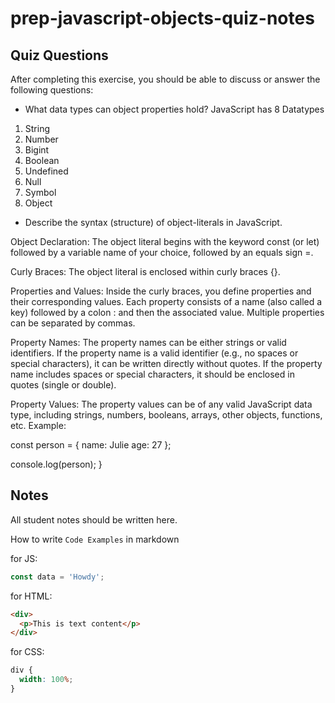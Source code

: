 # prep-javascript-objects-quiz-notes

## Quiz Questions

After completing this exercise, you should be able to discuss or answer the following questions:

- What data types can object properties hold?
  JavaScript has 8 Datatypes

1. String
2. Number
3. Bigint
4. Boolean
5. Undefined
6. Null
7. Symbol
8. Object

- Describe the syntax (structure) of object-literals in JavaScript.

Object Declaration: The object literal begins with the keyword const (or let) followed by a variable name of your choice, followed by an equals sign =.

Curly Braces: The object literal is enclosed within curly braces {}.

Properties and Values: Inside the curly braces, you define properties and their corresponding values. Each property consists of a name (also called a key) followed by a colon : and then the associated value. Multiple properties can be separated by commas.

Property Names: The property names can be either strings or valid identifiers. If the property name is a valid identifier (e.g., no spaces or special characters), it can be written directly without quotes. If the property name includes spaces or special characters, it should be enclosed in quotes (single or double).

Property Values: The property values can be of any valid JavaScript data type, including strings, numbers, booleans, arrays, other objects, functions, etc.
Example:

const person = {
name: Julie
age: 27
};

console.log(person);
}

## Notes

All student notes should be written here.

How to write `Code Examples` in markdown

for JS:

```javascript
const data = 'Howdy';
```

for HTML:

```html
<div>
  <p>This is text content</p>
</div>
```

for CSS:

```css
div {
  width: 100%;
}
```
